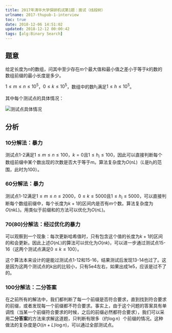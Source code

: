 ```yaml
---
title: 2017年清华大学保研机试第1题：面试（线段树）
urlname: 2017-thupub-1-interview
toc: true
date: 2018-12-06 14:51:02
updated: 2018-12-12 00:00:42
tags: [alg:Binary Search]
---
```


## 题意

给定长度为$n$的数组，问其中至少存在$m$个最大值和最小值之差小于等于$k$的数的数组前缀的最小长度是多少。

$1\leq m \leq n \leq 10^5$，$0 \leq k \leq 10^5$，数组中的数$h_i$满足$1 \leq h \leq 10^5$。

其中每个测试点的具体情况：

![测试点具体情况](testpoints.png)

## 分析

### 10分解法：暴力

测试点1-2满足$1\leq m \leq n \leq 100$，$k = 0$且$1 \leq h_i \leq 100$，因此可以直接判断每个数组前缀中某个数出现的次数是否大于等于$m$。算法复杂度为$O(nL)$（$L$是$h_i$的范围，此时为100）。

<script src="https://gist.github.com/zhanghuimeng/f0681c0bc71f6204255c21e91c8e5d58.js?file=interview_10pts.cpp"></script>

### 60分解法：暴力

<!--（真的没有必要写20分和40分了吧，随便一暴力就60分了……）-->

测试点1-12满足$1\leq m \leq n \leq 2000$，$0 \leq k \leq 5000$且$1 \leq h_i \leq 5000$，可以直接判断每个数组前缀中，每个长度为$k+1$的区间内是否有$m$个数。算法复杂度为$O(nkL)$。用类似于前缀和的方法可以优化为$O(nL)$。

<script src="https://gist.github.com/zhanghuimeng/f0681c0bc71f6204255c21e91c8e5d58.js?file=interview_60pts.cpp"></script>

### 70(80)分解法：经过优化的暴力

可以观察到一个现象：每次更新哈希值时，只有包含这个值的长度为$k+1$的区间的和会更新。因此上述$O(nL)$的算法可以优化为$O(nk)$，可以进一步通过测试点15-16（这两个测试点满足$0 \leq k \leq 100$）。

这个算法本来设计的是能过测试点1-12和15-16，结果测试后发现13-14也过了。这是因为这两个测试点的$k$出的比较小，只有5e4左右，如果出成1e5，应该是过不了的。

<script src="https://gist.github.com/zhanghuimeng/f0681c0bc71f6204255c21e91c8e5d58.js?file=interview_80pts.cpp"></script>

### 100分解法：二分答案

在之前所有的解法中，我们都判断了每一个前缀是否符合要求，直到找到符合要求的前缀，或者发现每一个前缀都不符合要求。事实上，由于这个问题的答案具有单调性（当某一个前缀符合要求的时候，之后的前缀必然都符合要求），我们可以采用**二分答案**的方法来求解这道题，只判断有限多（约$\log{n}$）个前缀的情况。这种做法的复杂度是$O((n+L)\log{n})$，可以通过全部测试点。

<script src="https://gist.github.com/zhanghuimeng/f0681c0bc71f6204255c21e91c8e5d58.js?file=interview_100pts.cpp"></script>
